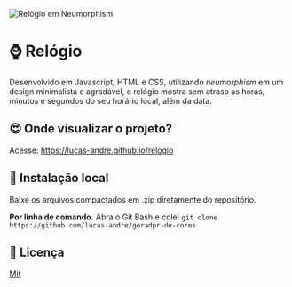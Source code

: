 ![Relógio em Neumorphism](https://github.com/lucas-andre/lucas-andre.github.io/blob/master/relogio.png?raw=true)
# ⌚️ Relógio

Desenvolvido em Javascript, HTML e CSS, utilizando *neumorphism* em um design minimalista e agradável, o relógio mostra sem atraso as horas, minutos e segundos do seu horário local, além da data.


## 😍 Onde visualizar o projeto?

Acesse: https://lucas-andre.github.io/relogio


## 📂 Instalação local 
Baixe os arquivos compactados em .zip diretamente do repositório.

**Por linha de comando.**
Abra o Git Bash e cole: `git clone https://github.com/lucas-andre/geradpr-de-cores`


## 📃 Licença 

[Mit](https://choosealicense.com/licenses/mit/)
